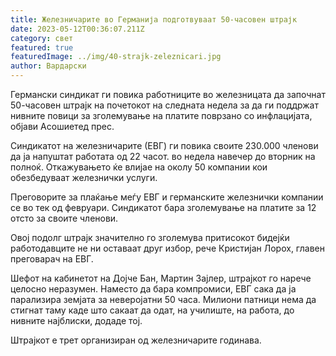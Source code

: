 ```yaml
---
title: Железничарите во Германија подготвуваат 50-часовен штрајк
date: 2023-05-12T00:36:07.211Z
category: свет
featured: true
featuredImage: ../img/40-strajk-zeleznicari.jpg
author: Вардарски
---
```

Германски синдикат ги повика работниците во железницата да започнат 50-часовен штрајк на почетокот на следната недела за да ги поддржат нивните повици за зголемување на платите поврзано со инфлацијата, објави Асошиетед прес.

Синдикатот на железничарите (ЕВГ) ги повика своите 230.000 членови да ја напуштат работата од 22 часот. во недела навечер до вторник на полноќ. Откажувањето ќе влијае на околу 50 компании кои обезбедуваат железнички услуги.

Преговорите за плаќање меѓу ЕВГ и германските железнички компании се во тек од февруари. Синдикатот бара зголемување на платите за 12 отсто за своите членови.

Овој подолг штрајк значително го зголемува притисокот бидејќи работодавците не ни оставаат друг избор, рече Кристијан Лорох, главен преговарач на ЕВГ.

Шефот на кабинетот на Дојче Бан, Мартин Зајлер, штрајкот го нарече целосно неразумен. Наместо да бара компромиси, ЕВГ сака да ја парализира земјата за неверојатни 50 часа. Милиони патници нема да стигнат таму каде што сакаат да одат, на училиште, на работа, до нивните најблиски, додаде тој.

Штрајкот е трет организиран од железничарите годинава.